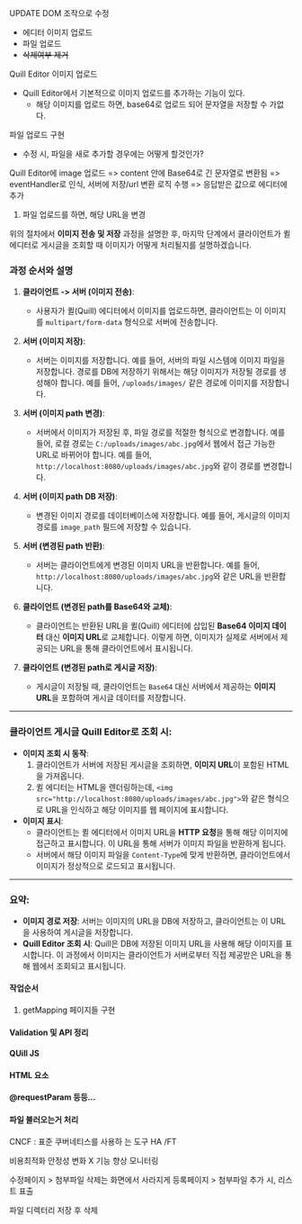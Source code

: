 UPDATE DOM 조작으로 수정

- 에디터 이미지 업로드
- 파일 업로드
- ~~삭제여부 제거~~

Quill Editor 이미지 업로드
- Quill Editor에서 기본적으로 이미지 업로드를 추가하는 기능이 있다.
	- 해당 이미지를 업로드 하면, base64로 업로드 되어 문자열을 저장할 수 가없다.

파일 업로드 구현
- 수정 시, 파일을 새로 추가할 경우에는 어떻게 할것인가?

Quill Editor에 image 업로드 
=> content 안에 Base64로 긴 문자열로 변환됨
=> eventHandler로 인식, 서버에 저장/url 변환 로직 수행
=> 응답받은 값으로 에디터에 추가

1. 파일 업로드를 하면, 해당 URL을 변경

위의 절차에서 **이미지 전송 및 저장** 과정을 설명한 후, 마지막 단계에서 클라이언트가 퀼 에디터로 게시글을 조회할 때 이미지가 어떻게 처리될지를 설명하겠습니다.

### 과정 순서와 설명

1. **클라이언트 -> 서버 (이미지 전송)**:
    
    - 사용자가 퀼(Quill) 에디터에서 이미지를 업로드하면, 클라이언트는 이 이미지를 `multipart/form-data` 형식으로 서버에 전송합니다.
2. **서버 (이미지 저장)**:
    
    - 서버는 이미지를 저장합니다. 예를 들어, 서버의 파일 시스템에 이미지 파일을 저장합니다. 경로를 DB에 저장하기 위해서는 해당 이미지가 저장될 경로를 생성해야 합니다. 예를 들어, `/uploads/images/` 같은 경로에 이미지를 저장합니다.
3. **서버 (이미지 path 변경)**:
    
    - 서버에서 이미지가 저장된 후, 파일 경로를 적절한 형식으로 변경합니다. 예를 들어, 로컬 경로는 `C:/uploads/images/abc.jpg`에서 웹에서 접근 가능한 URL로 바뀌어야 합니다. 예를 들어, `http://localhost:8080/uploads/images/abc.jpg`와 같이 경로를 변경합니다.
4. **서버 (이미지 path DB 저장)**:
    
    - 변경된 이미지 경로를 데이터베이스에 저장합니다. 예를 들어, 게시글의 이미지 경로를 `image_path` 필드에 저장할 수 있습니다.
5. **서버 (변경된 path 반환)**:
    
    - 서버는 클라이언트에게 변경된 이미지 URL을 반환합니다. 예를 들어, `http://localhost:8080/uploads/images/abc.jpg`와 같은 URL을 반환합니다.
6. **클라이언트 (변경된 path를 Base64와 교체)**:
    
    - 클라이언트는 반환된 URL을 퀼(Quill) 에디터에 삽입된 **Base64 이미지 데이터** 대신 **이미지 URL**로 교체합니다. 이렇게 하면, 이미지가 실제로 서버에서 제공되는 URL을 통해 클라이언트에서 표시됩니다.
7. **클라이언트 (변경된 path로 게시글 저장)**:
    
    - 게시글이 저장될 때, 클라이언트는 `Base64` 대신 서버에서 제공하는 **이미지 URL**을 포함하여 게시글 데이터를 저장합니다.

---

### 클라이언트 게시글 Quill Editor로 조회 시:

- **이미지 조회 시 동작**:
    1. 클라이언트가 서버에 저장된 게시글을 조회하면, **이미지 URL**이 포함된 HTML을 가져옵니다.
    2. 퀼 에디터는 HTML을 렌더링하는데, `<img src="http://localhost:8080/uploads/images/abc.jpg">`와 같은 형식으로 URL을 인식하고 해당 이미지를 웹 페이지에 표시합니다.
- **이미지 표시**:
    - 클라이언트는 퀼 에디터에서 이미지 URL을 **HTTP 요청**을 통해 해당 이미지에 접근하고 표시합니다. 이 URL을 통해 서버가 이미지 파일을 반환하게 됩니다.
    - 서버에서 해당 이미지 파일을 `Content-Type`에 맞게 반환하면, 클라이언트에서 이미지가 정상적으로 로드되고 표시됩니다.

---

### 요약:

- **이미지 경로 저장**: 서버는 이미지의 URL을 DB에 저장하고, 클라이언트는 이 URL을 사용하여 게시글을 저장합니다.
- **Quill Editor 조회 시**: Quill은 DB에 저장된 이미지 URL을 사용해 해당 이미지를 표시합니다. 이 과정에서 이미지는 클라이언트가 서버로부터 직접 제공받은 URL을 통해 웹에서 조회되고 표시됩니다.


#### 작업순서
1. getMapping 페이지들 구현



#### Validation 및 API 정리
#### QUill JS 
#### HTML 요소
#### @requestParam 등등...
#### 파일 불러오는거 처리


CNCF : 표준
쿠버네티스를 사용하 는 도구
HA /FT

비용최적화
안정성 변화 X
기능 향상
모니터링

수정페이지 > 첨부파일 삭제는 화면에서 사라지게
등록페이지 > 첨부파일 추가 시, 리스트 표출

파일 디렉터리 저장 후 삭제